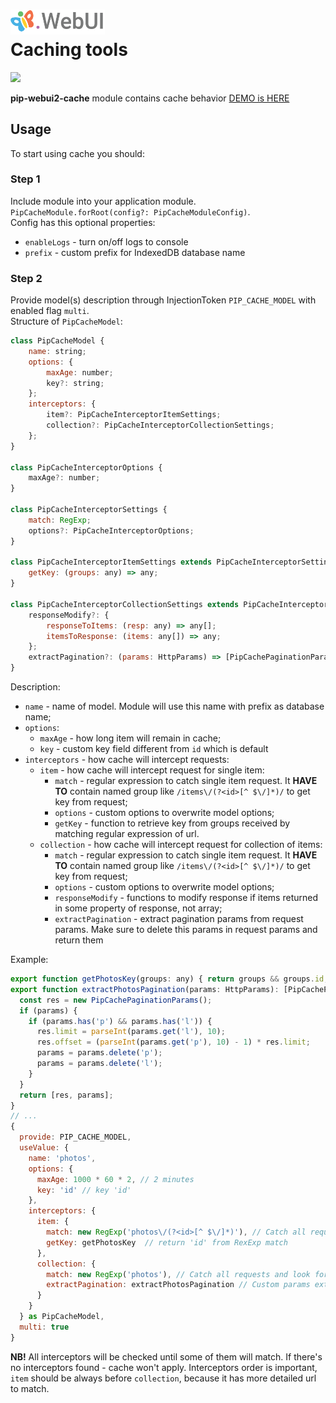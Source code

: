 # <img src="https://github.com/pip-webui/pip-webui/raw/master/doc/Logo.png" alt="Pip.WebUI Logo" style="max-width:30%"> <br/> Caching tools

![](https://img.shields.io/badge/license-MIT-blue.svg)

**pip-webui2-cache** module contains cache behavior
[DEMO is HERE](https://pip-webui2.github.io/pip-webui2-cache)

## Usage

To start using cache you should:
### Step 1
Include module into your application module. `PipCacheModule.forRoot(config?: PipCacheModuleConfig)`.  
Config has this optional properties:
* `enableLogs` - turn on/off logs to console
* `prefix` - custom prefix for IndexedDB database name

### Step 2
Provide model(s) description through InjectionToken `PIP_CACHE_MODEL` with enabled flag `multi`.  
Structure of `PipCacheModel`:
```js
class PipCacheModel {
    name: string;
    options: {
        maxAge: number;
        key?: string;
    };
    interceptors: {
        item?: PipCacheInterceptorItemSettings;
        collection?: PipCacheInterceptorCollectionSettings;
    };
}

class PipCacheInterceptorOptions {
    maxAge?: number;
}

class PipCacheInterceptorSettings {
    match: RegExp;
    options?: PipCacheInterceptorOptions;
}

class PipCacheInterceptorItemSettings extends PipCacheInterceptorSettings {
    getKey: (groups: any) => any;
}

class PipCacheInterceptorCollectionSettings extends PipCacheInterceptorSettings {
    responseModify?: {
        responseToItems: (resp: any) => any[];
        itemsToResponse: (items: any[]) => any;
    };
    extractPagination?: (params: HttpParams) => [PipCachePaginationParams, HttpParams];
}
```
Description:
* `name` - name of model. Module will use this name with prefix as database name;
* `options`:
  * `maxAge` - how long item will remain in cache;
  * `key` - custom key field different from `id` which is default
* `interceptors` - how cache will intercept requests:
  * `item` - how cache will intercept request for single item:
    * `match` - regular expression to catch single item request. It **HAVE TO** contain named group like `/items\/(?<id>[^ $\/]*)/` to get key from request;
    * `options` - custom options to overwrite model options;
    * `getKey` - function to retrieve key from groups received by matching regular expression of url.
  * `collection` - how cache will intercept request for collection of items:
    * `match` - regular expression to catch single item request. It **HAVE TO** contain named group like `/items\/(?<id>[^ $\/]*)/` to get key from request;
    * `options` - custom options to overwrite model options;
    * `responseModify` - functions to modify response if items returned in some property of response, not array;
    * `extractPagination` - extract pagination params from request params. Make sure to delete this params in request params and return them

Example:
```js
export function getPhotosKey(groups: any) { return groups && groups.id; }
export function extractPhotosPagination(params: HttpParams): [PipCachePaginationParams, HttpParams] {
  const res = new PipCachePaginationParams();
  if (params) {
    if (params.has('p') && params.has('l')) {
      res.limit = parseInt(params.get('l'), 10);
      res.offset = (parseInt(params.get('p'), 10) - 1) * res.limit;
      params = params.delete('p');
      params = params.delete('l');
    }
  }
  return [res, params];
}
// ...
{
  provide: PIP_CACHE_MODEL,
  useValue: {
    name: 'photos',
    options: {
      maxAge: 1000 * 60 * 2, // 2 minutes
      key: 'id' // key 'id'
    },
    interceptors: {
      item: {
        match: new RegExp('photos\/(?<id>[^ $\/]*)'), // Catch all requests and look for id
        getKey: getPhotosKey  // return 'id' from RexExp match
      },
      collection: {
        match: new RegExp('photos'), // Catch all requests and look for 'photos' in request
        extractPagination: extractPhotosPagination // Custom params extractor
      }
    }
  } as PipCacheModel,
  multi: true
}
```

**NB!** All interceptors will be checked until some of them will match. If there's no interceptors found - cache won't apply. Interceptors order is important, `item` should be always before `collection`, because it has more detailed url to match.